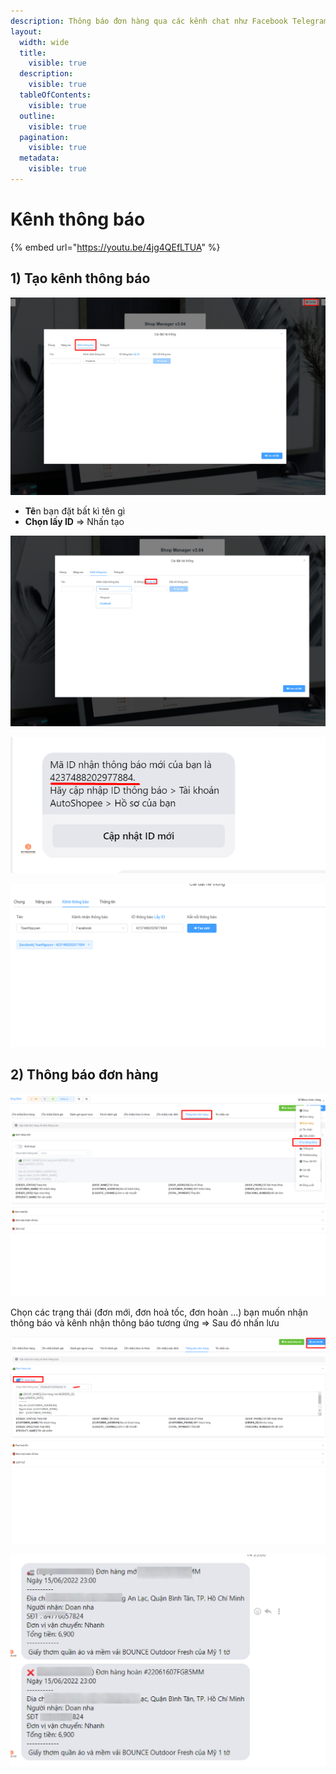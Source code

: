 ```yaml
---
description: Thông báo đơn hàng qua các kênh chat như Facebook Telegram
layout:
  width: wide
  title:
    visible: true
  description:
    visible: true
  tableOfContents:
    visible: true
  outline:
    visible: true
  pagination:
    visible: true
  metadata:
    visible: true
---
```


# Kênh thông báo



{% embed url="https://youtu.be/4jg4QEfLTUA" %}

## 1) Tạo kênh thông báo

![Chọn Tab Kênh thông báo](<../../../.gitbook/assets/image (274).png>)

* **Tê**n bạn đặt bất kì tên gì
* **Chọn lấy ID** => Nhấn tạo

![Chọn Lấy ID](<../../../.gitbook/assets/image (320) (1).png>)

![Bạn sẽ nhận được ID này từ Facebook](<../../../.gitbook/assets/image (319).png>)

![Dán mã ID => Nhấn Tạo](<../../../.gitbook/assets/image (287).png>)

## 2) Thông báo đơn hàng

![Chọn Tab Thông báo đơn hàng](<../../../.gitbook/assets/image (316).png>)

Chọn các trạng thái (đơn mới, đơn hoả tốc, đơn hoàn ...) bạn muốn nhận thông báo và kênh nhận thông báo tương ứng => Sau đó nhấn lưu

![Lưu cài đặt](<../../../.gitbook/assets/image (297).png>)



![Đây là kết quả](<../../../.gitbook/assets/image (293).png>)
